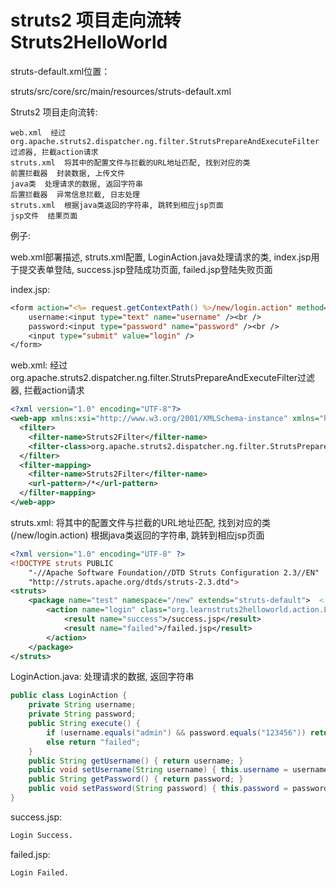 # struts2 项目走向流转 Struts2HelloWorld

struts-default.xml位置：

struts/src/core/src/main/resources/struts-default.xml


Struts2 项目走向流转:

```text
web.xml  经过org.apache.struts2.dispatcher.ng.filter.StrutsPrepareAndExecuteFilter过滤器, 拦截action请求
struts.xml  将其中的配置文件与拦截的URL地址匹配, 找到对应的类
前置拦截器  封装数据, 上传文件
java类  处理请求的数据, 返回字符串
后置拦截器  异常信息拦截, 日志处理
struts.xml  根据java类返回的字符串, 跳转到相应jsp页面
jsp文件  结果页面
```

例子:

web.xml部署描述, struts.xml配置, LoginAction.java处理请求的类, index.jsp用于提交表单登陆, success.jsp登陆成功页面, failed.jsp登陆失败页面


index.jsp:
```jsp
<form action="<%= request.getContextPath() %>/new/login.action" method="post">
	username:<input type="text" name="username" /><br />
	password:<input type="password" name="password" /><br />
	<input type="submit" value="login" />
</form>
```

web.xml:   经过org.apache.struts2.dispatcher.ng.filter.StrutsPrepareAndExecuteFilter过滤器, 拦截action请求

```xml
<?xml version="1.0" encoding="UTF-8"?>
<web-app xmlns:xsi="http://www.w3.org/2001/XMLSchema-instance" xmlns="http://xmlns.jcp.org/xml/ns/javaee" xsi:schemaLocation="http://xmlns.jcp.org/xml/ns/javaee http://xmlns.jcp.org/xml/ns/javaee/web-app_3_1.xsd" version="3.1">
  <filter>
  	<filter-name>Struts2Filter</filter-name>
  	<filter-class>org.apache.struts2.dispatcher.ng.filter.StrutsPrepareAndExecuteFilter</filter-class>
  </filter>
  <filter-mapping>
  	<filter-name>Struts2Filter</filter-name>
  	<url-pattern>/*</url-pattern>
  </filter-mapping>
</web-app>
```

struts.xml:   将其中的配置文件与拦截的URL地址匹配, 找到对应的类(/new/login.action)   根据java类返回的字符串, 跳转到相应jsp页面
```xml
<?xml version="1.0" encoding="UTF-8" ?>
<!DOCTYPE struts PUBLIC
	"-//Apache Software Foundation//DTD Struts Configuration 2.3//EN"
	"http://struts.apache.org/dtds/struts-2.3.dtd">
<struts>
    <package name="test" namespace="/new" extends="struts-default">  <!-- /new -->
    	<action name="login" class="org.learnstruts2helloworld.action.LoginAction">  <!-- /login.action -->
    		<result name="success">/success.jsp</result>
    		<result name="failed">/failed.jsp</result>
    	</action>
    </package>
</struts>
```

LoginAction.java:   处理请求的数据, 返回字符串
```java
public class LoginAction {
	private String username;
	private String password;
	public String execute() {
		if (username.equals("admin") && password.equals("123456")) return "success";
		else return "failed";
	}
	public String getUsername() { return username; }
	public void setUsername(String username) { this.username = username; }
	public String getPassword() { return password; }
	public void setPassword(String password) { this.password = password; }
}
```


success.jsp:
```jsp
Login Success.
```

failed.jsp:
```jsp
Login Failed.
```
